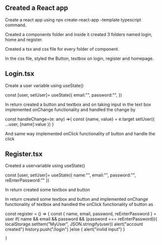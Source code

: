 ## Created a React app
Create a react app using npx create-react-app -template typescript command.

Created a components folder and inside it created 3 folders named login, home and register.

Created a tsx and css file for every folder of component.

In the css file, styled the Button, textbox on login, register and homepage.

## Login.tsx
Create a user variable using useState() 

const [user, setUser]= useState({
    email:"",
    password:"",
  })

In return created a button and textbox and on taking input in the text box implemented onChange functionality and handled the change by

const handleChange=(e: any) =>{
    const {name, value} = e.target
    setUser({
        ...user,
        [name]:value
    })
  }

And same way implemented onClick functionality of button and handle the click

## Register.tsx

Created a uservariable using useState() 

const [user, setUser]= useState({
        name:"",
        email:"",
        password:"",
        reEnterPassword:""
    })
    
  In return created some textbox and button

In return created some textbox and button and implemented onChange functionality of textbox and handled the onClick functionality of button as

const register = () => {
        const { name, email, password, reEnterPassword } = user
        if( name && email && password && (password === reEnterPassword)){
            localStorage.setItem("MyUser", JSON.stringify(user))
            alert("account created")
            history.push("/login")
            }else {
            alert("invlid input")
        }
        
    }
